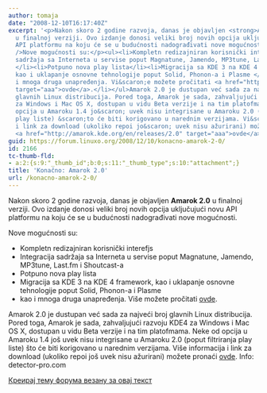 ```yaml
---
author: tomaja
date: "2008-12-10T16:17:40Z"
excerpt: '<p>Nakon skoro 2 godine razvoja, danas je objavljen <strong>Amarok 2.0</strong>
  u finalnoj verziji. Ovo izdanje donosi veliki broj novih opcija uključujući novu
  API platformu na koju će se u budućnosti nadograđivati nove mogućnosti.<br /><br
  />Nove mogućnosti su:</p><ul><li>Kompletn redizajniran korisnički interefjs </li><li>Integracija
  sadržaja sa Interneta u servise poput Magnatune, Jamendo, MP3tune, Last.fm i Shoutcast-a
  </li><li>Potpuno nova play lista</li><li>Migracija sa KDE 3 na KDE 4 framework,
  kao i uklapanje osnovne tehnologije poput Solid, Phonon-a i Plasme </li><li>kao
  i mnoga druga unapređenja. Vi&scaron;e možete pročitati <a href="http://amarok.kde.org/en/releases/2.0"
  target="aaa">ovde</a>.</li></ul>Amarok 2.0 je dustupan već sada za najveći broj
  glavnih Linux distribucija. Pored toga, Amarok je sada, zahvaljujući razvoju KDE4
  za Windows i Mac OS X, dostupan u vidu Beta verzije i na tim platofmama. Neke od
  opcija u Amaroku 1.4 jo&scaron; uvek nisu integrisane u Amaroku 2.0 (poput filtriranja
  play liste) &scaron;to će biti korigovano u narednim verzijama. Vi&scaron;e informacija
  i link za download (ukoliko repoi jo&scaron; uvek nisu ažurirani) možete pronaći
  <a href="http://amarok.kde.org/en/releases/2.0" target="aaa">ovde</a>. Info: detector-pro.com'
guid: https://forum.linuxo.org/2008/12/10/konacno-amarok-2-0/
id: 2166
tc-thumb-fld:
- a:2:{s:9:"_thumb_id";b:0;s:11:"_thumb_type";s:10:"attachment";}
title: 'Konačno: Amarok 2.0'
url: /konacno-amarok-2-0/
---
```

Nakon skoro 2 godine razvoja, danas je objavljen **Amarok 2.0** u finalnoj verziji. Ovo izdanje donosi veliki broj novih opcija uključujući novu API platformu na koju će se u budućnosti nadograđivati nove mogućnosti.

Nove mogućnosti su:

  * Kompletn redizajniran korisnički interefjs 
  * Integracija sadržaja sa Interneta u servise poput Magnatune, Jamendo, MP3tune, Last.fm i Shoutcast-a 
  * Potpuno nova play lista
  * Migracija sa KDE 3 na KDE 4 framework, kao i uklapanje osnovne tehnologije poput Solid, Phonon-a i Plasme 
  * kao i mnoga druga unapređenja. Vi&scaron;e možete pročitati <a href="http://amarok.kde.org/en/releases/2.0" target="aaa">ovde</a>.

Amarok 2.0 je dustupan već sada za najveći broj glavnih Linux distribucija. Pored toga, Amarok je sada, zahvaljujući razvoju KDE4 za Windows i Mac OS X, dostupan u vidu Beta verzije i na tim platofmama. Neke od opcija u Amaroku 1.4 jo&scaron; uvek nisu integrisane u Amaroku 2.0 (poput filtriranja play liste) &scaron;to će biti korigovano u narednim verzijama. Vi&scaron;e informacija i link za download (ukoliko repoi jo&scaron; uvek nisu ažurirani) možete pronaći <a href="http://amarok.kde.org/en/releases/2.0" target="aaa">ovde</a>. Info: detector-pro.com<!--break-->

[Креирај тему форума везану за овај текст](https://linuxo.org/nova-tema-na-forumu/?se_pid=2166)
